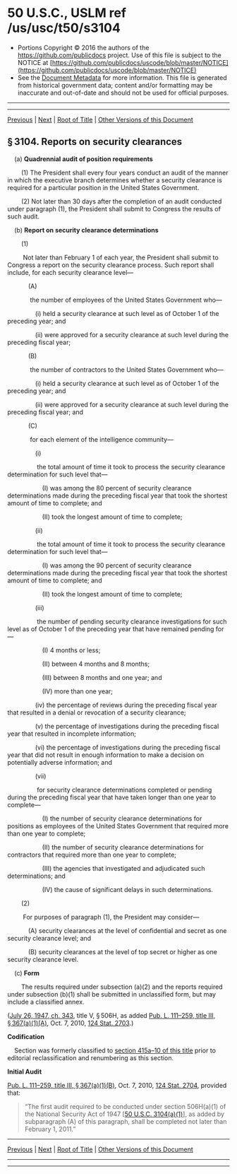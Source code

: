 ---
---

# 50 U.S.C., USLM ref /us/usc/t50/s3104

* Portions Copyright © 2016 the authors of the https://github.com/publicdocs project.
  Use of this file is subject to the NOTICE at [https://github.com/publicdocs/uscode/blob/master/NOTICE](https://github.com/publicdocs/uscode/blob/master/NOTICE)
* See the [Document Metadata](././../../../../..//README.md) for more information.
  This file is generated from historical government data; content and/or formatting may be inaccurate and out-of-date and should not be used for official purposes.

----------
----------

[Previous](./../../../../..//us/usc/t50/ch44/schIII/m__us_usc_t50_s3103.md) | [Next](./../../../../..//us/usc/t50/ch44/schIII/m__us_usc_t50_s3105.md) | [Root of Title](./../../../../../) | [Other Versions of this Document](https://publicdocs.github.io/go/links?ns=uslm&ref=%2Fus%2Fusc%2Ft50%2Fs3104)

## § 3104. Reports on security clearances

    (a) __Quadrennial audit of position requirements__ 

        (1) The President shall every four years conduct an audit of the manner in which the executive branch determines whether a security clearance is required for a particular position in the United States Government.

        (2) Not later than 30 days after the completion of an audit conducted under paragraph (1), the President shall submit to Congress the results of such audit.

    (b) __Report on security clearance determinations__ 

        (1)

         Not later than February 1 of each year, the President shall submit to Congress a report on the security clearance process. Such report shall include, for each security clearance level—

            (A)

             the number of employees of the United States Government who—

                (i) held a security clearance at such level as of October 1 of the preceding year; and

                (ii) were approved for a security clearance at such level during the preceding fiscal year;

            (B)

             the number of contractors to the United States Government who—

                (i) held a security clearance at such level as of October 1 of the preceding year; and

                (ii) were approved for a security clearance at such level during the preceding fiscal year; and

            (C)

             for each element of the intelligence community—

                (i)

                 the total amount of time it took to process the security clearance determination for such level that—

                    (I) was among the 80 percent of security clearance determinations made during the preceding fiscal year that took the shortest amount of time to complete; and

                    (II) took the longest amount of time to complete;

                (ii)

                 the total amount of time it took to process the security clearance determination for such level that—

                    (I) was among the 90 percent of security clearance determinations made during the preceding fiscal year that took the shortest amount of time to complete; and

                    (II) took the longest amount of time to complete;

                (iii)

                 the number of pending security clearance investigations for such level as of October 1 of the preceding year that have remained pending for—

                    (I) 4 months or less;

                    (II) between 4 months and 8 months;

                    (III) between 8 months and one year; and

                    (IV) more than one year;

                (iv) the percentage of reviews during the preceding fiscal year that resulted in a denial or revocation of a security clearance;

                (v) the percentage of investigations during the preceding fiscal year that resulted in incomplete information;

                (vi) the percentage of investigations during the preceding fiscal year that did not result in enough information to make a decision on potentially adverse information; and

                (vii)

                 for security clearance determinations completed or pending during the preceding fiscal year that have taken longer than one year to complete—

                    (I) the number of security clearance determinations for positions as employees of the United States Government that required more than one year to complete;

                    (II) the number of security clearance determinations for contractors that required more than one year to complete;

                    (III) the agencies that investigated and adjudicated such determinations; and

                    (IV) the cause of significant delays in such determinations.

        (2)

         For purposes of paragraph (1), the President may consider—

            (A) security clearances at the level of confidential and secret as one security clearance level; and

            (B) security clearances at the level of top secret or higher as one security clearance level.

    (c) __Form__ 

        The results required under subsection (a)(2) and the reports required under subsection (b)(1) shall be submitted in unclassified form, but may include a classified annex.

([July 26, 1947, ch. 343][/us/act/1947-07-26/ch343], title V, § 506H, as added [Pub. L. 111–259, title III, § 367(a)(1)(A)][/us/pl/111/259/s367/a/1/A], Oct. 7, 2010, [124 Stat. 2703][/us/stat/124/2703].)

 __Codification__ 

    Section was formerly classified to [section 415a–10 of this title][/us/usc/t50/s415a–10] prior to editorial reclassification and renumbering as this section.

 __Initial Audit__ 

[Pub. L. 111–259, title III, § 367(a)(1)(B)][/us/pl/111/259/s367/a/1/B], Oct. 7, 2010, [124 Stat. 2704][/us/stat/124/2704], provided that: 

> “The first audit required to be conducted under section 506H(a)(1) of the National Security Act of 1947 \[[50 U.S.C. 3104(a)(1)][/us/usc/t50/s3104/a/1]\], as added by subparagraph (A) of this paragraph, shall be completed not later than February 1, 2011.”

----------

[Previous](./../../../../..//us/usc/t50/ch44/schIII/m__us_usc_t50_s3103.md) | [Next](./../../../../..//us/usc/t50/ch44/schIII/m__us_usc_t50_s3105.md) | [Root of Title](./../../../../../) | [Other Versions of this Document](https://publicdocs.github.io/go/links?ns=uslm&ref=%2Fus%2Fusc%2Ft50%2Fs3104)

----------
----------

[/us/act/1947-07-26/ch343]: https://publicdocs.github.io/go/links?ns=uslm&ref=%2Fus%2Fact%2F1947-07-26%2Fch343
[/us/pl/111/259/s367/a/1/A]: https://publicdocs.github.io/go/links?ns=uslm&ref=%2Fus%2Fpl%2F111%2F259%2Fs367%2Fa%2F1%2FA
[/us/stat/124/2703]: https://publicdocs.github.io/go/links?ns=uslm&ref=%2Fus%2Fstat%2F124%2F2703
[/us/usc/t50/s415a–10]: https://publicdocs.github.io/go/links?ns=uslm&ref=%2Fus%2Fusc%2Ft50%2Fs415a%E2%80%9310
[/us/pl/111/259/s367/a/1/B]: https://publicdocs.github.io/go/links?ns=uslm&ref=%2Fus%2Fpl%2F111%2F259%2Fs367%2Fa%2F1%2FB
[/us/stat/124/2704]: https://publicdocs.github.io/go/links?ns=uslm&ref=%2Fus%2Fstat%2F124%2F2704
[/us/usc/t50/s3104/a/1]: https://publicdocs.github.io/go/links?ns=uslm&ref=%2Fus%2Fusc%2Ft50%2Fs3104%2Fa%2F1


